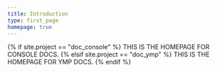 ```yaml
---
title: Introduction
type: first_page
homepage: true
---
```


{% if site.project == "doc_console" %}
THIS IS THE HOMEPAGE FOR CONSOLE DOCS. 
{% elsif site.project == "doc_ymp" %}
THIS IS THE HOMEPAGE FOR YMP DOCS.
{% endif %}